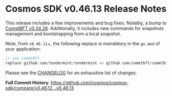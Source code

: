 # Cosmos SDK v0.46.13 Release Notes

This release includes a few improvements and bug fixes.
Notably, a bump to [CometBFT v0.34.28](https://github.com/cometbft/cometbft/blob/v0.34.28/CHANGELOG.md#v03428).
Additionally, it includes new commands for snapshots management and bootstrapping from a local snapshot.

Note, from `v0.46.11`+, the following replace is *mandatory* in the `go.mod` of your application:

```go
// use cometbft
replace github.com/tendermint/tendermint => github.com/cometbft/cometbft v0.34.28
```

Please see the [CHANGELOG](https://github.com/cosmos/cosmos-sdk/blob/release/v0.46.x/CHANGELOG.md) for an exhaustive list of changes.

**Full Commit History**: https://github.com/cosmos/cosmos-sdk/compare/v0.46.12...v0.46.13
